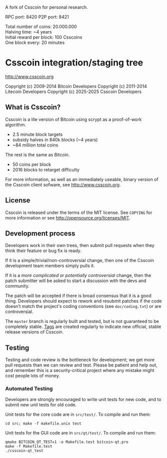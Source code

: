 A fork of Csscoin for personal research.

RPC port: 8420
P2P port: 8421

Total number of coins: 20.000.000<br/>
Halving time: ~4 years<br/>
Initial reward per block: 100 Csscoins<br/>
One block every: 20 minutes

Csscoin integration/staging tree
================================

http://www.csscoin.org

Copyright (c) 2009-2014 Bitcoin Developers
Copyright (c) 2011-2014 Litecoin Developers
Copyright (c) 2025-2025 Csscoin Developers

What is Csscoin?
----------------

Csscoin is a lite version of Bitcoin using scrypt as a proof-of-work algorithm.
 - 2.5 minute block targets
 - subsidy halves in 840k blocks (~4 years)
 - ~84 million total coins

The rest is the same as Bitcoin.
 - 50 coins per block
 - 2016 blocks to retarget difficulty

For more information, as well as an immediately useable, binary version of
the Csscoin client sofware, see http://www.csscoin.org.

License
-------

Csscoin is released under the terms of the MIT license. See `COPYING` for more
information or see http://opensource.org/licenses/MIT.

Development process
-------------------

Developers work in their own trees, then submit pull requests when they think
their feature or bug fix is ready.

If it is a simple/trivial/non-controversial change, then one of the Csscoin
development team members simply pulls it.

If it is a *more complicated or potentially controversial* change, then the patch
submitter will be asked to start a discussion with the devs and community.

The patch will be accepted if there is broad consensus that it is a good thing.
Developers should expect to rework and resubmit patches if the code doesn't
match the project's coding conventions (see `doc/coding.txt`) or are
controversial.

The `master` branch is regularly built and tested, but is not guaranteed to be
completely stable. [Tags](https://github.com/csscoin-project/csscoin/tags) are created
regularly to indicate new official, stable release versions of Csscoin.

Testing
-------

Testing and code review is the bottleneck for development; we get more pull
requests than we can review and test. Please be patient and help out, and
remember this is a security-critical project where any mistake might cost people
lots of money.

### Automated Testing

Developers are strongly encouraged to write unit tests for new code, and to
submit new unit tests for old code.

Unit tests for the core code are in `src/test/`. To compile and run them:

    cd src; make -f makefile.unix test

Unit tests for the GUI code are in `src/qt/test/`. To compile and run them:

    qmake BITCOIN_QT_TEST=1 -o Makefile.test bitcoin-qt.pro
    make -f Makefile.test
    ./csscoin-qt_test

